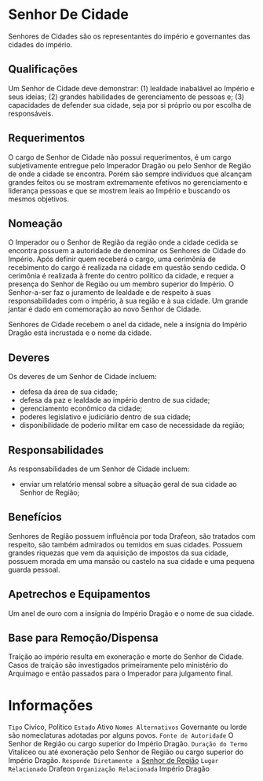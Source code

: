 <!-- TITLE: Senhor De Cidade -->
<!-- SUBTITLE: Visão geral sobre Senhor De Cidade -->

# Senhor De Cidade
Senhores de Cidades são os representantes do império e governantes das cidades do império.

## Qualificações
Um Senhor de Cidade deve demonstrar: (1) lealdade inabalável ao Império e seus ideias; (2) grandes habilidades de gerenciamento de pessoas e; (3) capacidades de defender sua cidade, seja por si próprio ou por escolha de responsáveis.

## Requerimentos
O cargo de Senhor de Cidade não possui requerimentos, é um cargo subjetivamente entregue pelo Imperador Dragão ou pelo Senhor de Região de onde a cidade se encontra.   Porém são sempre indivíduos que alcançam grandes feitos ou se mostram extremamente efetivos no gerenciamento e liderança pessoas e que se mostrem leais ao Império e buscando os mesmos objetivos.

## Nomeação
O Imperador ou o Senhor de Região da região onde a cidade cedida se encontra possuem a autoridade de denominar os Senhores de Cidade do Império. Após definir quem receberá o cargo, uma cerimônia de recebimento do cargo é realizada na cidade em questão sendo cedida.   O cerimônia é realizada à frente do centro político da cidade, e requer a presença do Senhor de Região ou um membro superior do Império. O Senhor-a-ser faz o juramento de lealdade e de respeito à suas responsabilidades com o império, à sua região e à sua cidade. Um grande jantar é dado em comemoração ao novo Senhor de Cidade. 

Senhores de Cidade recebem o anel da cidade, nele a insígnia do Império Dragão está incrustada e o nome da cidade.

## Deveres
Os deveres de um Senhor de Cidade incluem:

* defesa da área de sua cidade;
* defesa da paz e lealdade ao império dentro de sua cidade;
* gerenciamento econômico da cidade;
* poderes legislativo e judiciário dentro de sua cidade;
* disponibilidade de poderio militar em caso de necessidade da região;


## Responsabilidades
As responsabilidades de um Senhor de Cidade incluem:
* enviar um relatório mensal sobre a situação geral de sua cidade ao Senhor de Região;

## Benefícios
Senhores de Região possuem influência por toda Drafeon, são tratados com respeito, são também admirados ou temidos em suas cidades. Possuem grandes riquezas que vem da aquisição de impostos da sua cidade, possuem morada em uma mansão ou castelo na sua cidade e uma pequena guarda pessoal.

## Apetrechos e Equipamentos
Um anel de ouro com a insígnia do Império Dragão e o nome de sua cidade.

## Base para Remoção/Dispensa
Traição ao império resulta em exoneração e morte do Senhor de Cidade. Casos de traição são investigados primeiramente pelo ministério do Arquimago e então passados para o Imperador para julgamento final.

# Informações
`Tipo` Civíco, Político 
`Estado` Ativo
`Nomes Alternativos` Governante ou lorde são nomeclaturas adotadas por alguns povos.
`Fonte de Autoridade` O Senhor de Região ou cargo superior do Império Dragão.
`Duração do Termo` Vitalíceo ou até exoneração pelo Senhor de Região ou cargo superior do Império Dragão.
`Responde Diretamente a` [Senhor de Região](http://localhost/rankings-e-titulos/senhor-de-regiao#senhor-de-regiao)
`Lugar Relacionado` Drafeon
`Organização Relacionada` Império Dragão


